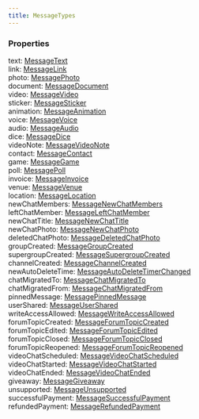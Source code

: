 ```yaml
---
title: MessageTypes
---
```


### Properties

<div class="flex flex-col gap-3"><div><div class="flex gap-2"><div class="font-mono"><span class="font-bold">text</span><span class="opacity-50">:</span> <a href="/types/messagetext"  >MessageText</a></div></div></div><div><div class="flex gap-2"><div class="font-mono"><span class="font-bold">link</span><span class="opacity-50">:</span> <a href="/types/messagelink"  >MessageLink</a></div></div></div><div><div class="flex gap-2"><div class="font-mono"><span class="font-bold">photo</span><span class="opacity-50">:</span> <a href="/types/messagephoto"  >MessagePhoto</a></div></div></div><div><div class="flex gap-2"><div class="font-mono"><span class="font-bold">document</span><span class="opacity-50">:</span> <a href="/types/messagedocument"  >MessageDocument</a></div></div></div><div><div class="flex gap-2"><div class="font-mono"><span class="font-bold">video</span><span class="opacity-50">:</span> <a href="/types/messagevideo"  >MessageVideo</a></div></div></div><div><div class="flex gap-2"><div class="font-mono"><span class="font-bold">sticker</span><span class="opacity-50">:</span> <a href="/types/messagesticker"  >MessageSticker</a></div></div></div><div><div class="flex gap-2"><div class="font-mono"><span class="font-bold">animation</span><span class="opacity-50">:</span> <a href="/types/messageanimation"  >MessageAnimation</a></div></div></div><div><div class="flex gap-2"><div class="font-mono"><span class="font-bold">voice</span><span class="opacity-50">:</span> <a href="/types/messagevoice"  >MessageVoice</a></div></div></div><div><div class="flex gap-2"><div class="font-mono"><span class="font-bold">audio</span><span class="opacity-50">:</span> <a href="/types/messageaudio"  >MessageAudio</a></div></div></div><div><div class="flex gap-2"><div class="font-mono"><span class="font-bold">dice</span><span class="opacity-50">:</span> <a href="/types/messagedice"  >MessageDice</a></div></div></div><div><div class="flex gap-2"><div class="font-mono"><span class="font-bold">videoNote</span><span class="opacity-50">:</span> <a href="/types/messagevideonote"  >MessageVideoNote</a></div></div></div><div><div class="flex gap-2"><div class="font-mono"><span class="font-bold">contact</span><span class="opacity-50">:</span> <a href="/types/messagecontact"  >MessageContact</a></div></div></div><div><div class="flex gap-2"><div class="font-mono"><span class="font-bold">game</span><span class="opacity-50">:</span> <a href="/types/messagegame"  >MessageGame</a></div></div></div><div><div class="flex gap-2"><div class="font-mono"><span class="font-bold">poll</span><span class="opacity-50">:</span> <a href="/types/messagepoll"  >MessagePoll</a></div></div></div><div><div class="flex gap-2"><div class="font-mono"><span class="font-bold">invoice</span><span class="opacity-50">:</span> <a href="/types/messageinvoice"  >MessageInvoice</a></div></div></div><div><div class="flex gap-2"><div class="font-mono"><span class="font-bold">venue</span><span class="opacity-50">:</span> <a href="/types/messagevenue"  >MessageVenue</a></div></div></div><div><div class="flex gap-2"><div class="font-mono"><span class="font-bold">location</span><span class="opacity-50">:</span> <a href="/types/messagelocation"  >MessageLocation</a></div></div></div><div><div class="flex gap-2"><div class="font-mono"><span class="font-bold">newChatMembers</span><span class="opacity-50">:</span> <a href="/types/messagenewchatmembers"  >MessageNewChatMembers</a></div></div></div><div><div class="flex gap-2"><div class="font-mono"><span class="font-bold">leftChatMember</span><span class="opacity-50">:</span> <a href="/types/messageleftchatmember"  >MessageLeftChatMember</a></div></div></div><div><div class="flex gap-2"><div class="font-mono"><span class="font-bold">newChatTitle</span><span class="opacity-50">:</span> <a href="/types/messagenewchattitle"  >MessageNewChatTitle</a></div></div></div><div><div class="flex gap-2"><div class="font-mono"><span class="font-bold">newChatPhoto</span><span class="opacity-50">:</span> <a href="/types/messagenewchatphoto"  >MessageNewChatPhoto</a></div></div></div><div><div class="flex gap-2"><div class="font-mono"><span class="font-bold">deletedChatPhoto</span><span class="opacity-50">:</span> <a href="/types/messagedeletedchatphoto"  >MessageDeletedChatPhoto</a></div></div></div><div><div class="flex gap-2"><div class="font-mono"><span class="font-bold">groupCreated</span><span class="opacity-50">:</span> <a href="/types/messagegroupcreated"  >MessageGroupCreated</a></div></div></div><div><div class="flex gap-2"><div class="font-mono"><span class="font-bold">supergroupCreated</span><span class="opacity-50">:</span> <a href="/types/messagesupergroupcreated"  >MessageSupergroupCreated</a></div></div></div><div><div class="flex gap-2"><div class="font-mono"><span class="font-bold">channelCreated</span><span class="opacity-50">:</span> <a href="/types/messagechannelcreated"  >MessageChannelCreated</a></div></div></div><div><div class="flex gap-2"><div class="font-mono"><span class="font-bold">newAutoDeleteTime</span><span class="opacity-50">:</span> <a href="/types/messageautodeletetimerchanged"  >MessageAutoDeleteTimerChanged</a></div></div></div><div><div class="flex gap-2"><div class="font-mono"><span class="font-bold">chatMigratedTo</span><span class="opacity-50">:</span> <a href="/types/messagechatmigratedto"  >MessageChatMigratedTo</a></div></div></div><div><div class="flex gap-2"><div class="font-mono"><span class="font-bold">chatMigratedFrom</span><span class="opacity-50">:</span> <a href="/types/messagechatmigratedfrom"  >MessageChatMigratedFrom</a></div></div></div><div><div class="flex gap-2"><div class="font-mono"><span class="font-bold">pinnedMessage</span><span class="opacity-50">:</span> <a href="/types/messagepinnedmessage"  >MessagePinnedMessage</a></div></div></div><div><div class="flex gap-2"><div class="font-mono"><span class="font-bold">userShared</span><span class="opacity-50">:</span> <a href="/types/messageusershared"  >MessageUserShared</a></div></div></div><div><div class="flex gap-2"><div class="font-mono"><span class="font-bold">writeAccessAllowed</span><span class="opacity-50">:</span> <a href="/types/messagewriteaccessallowed"  >MessageWriteAccessAllowed</a></div></div></div><div><div class="flex gap-2"><div class="font-mono"><span class="font-bold">forumTopicCreated</span><span class="opacity-50">:</span> <a href="/types/messageforumtopiccreated"  >MessageForumTopicCreated</a></div></div></div><div><div class="flex gap-2"><div class="font-mono"><span class="font-bold">forumTopicEdited</span><span class="opacity-50">:</span> <a href="/types/messageforumtopicedited"  >MessageForumTopicEdited</a></div></div></div><div><div class="flex gap-2"><div class="font-mono"><span class="font-bold">forumTopicClosed</span><span class="opacity-50">:</span> <a href="/types/messageforumtopicclosed"  >MessageForumTopicClosed</a></div></div></div><div><div class="flex gap-2"><div class="font-mono"><span class="font-bold">forumTopicReopened</span><span class="opacity-50">:</span> <a href="/types/messageforumtopicreopened"  >MessageForumTopicReopened</a></div></div></div><div><div class="flex gap-2"><div class="font-mono"><span class="font-bold">videoChatScheduled</span><span class="opacity-50">:</span> <a href="/types/messagevideochatscheduled"  >MessageVideoChatScheduled</a></div></div></div><div><div class="flex gap-2"><div class="font-mono"><span class="font-bold">videoChatStarted</span><span class="opacity-50">:</span> <a href="/types/messagevideochatstarted"  >MessageVideoChatStarted</a></div></div></div><div><div class="flex gap-2"><div class="font-mono"><span class="font-bold">videoChatEnded</span><span class="opacity-50">:</span> <a href="/types/messagevideochatended"  >MessageVideoChatEnded</a></div></div></div><div><div class="flex gap-2"><div class="font-mono"><span class="font-bold">giveaway</span><span class="opacity-50">:</span> <a href="/types/messagegiveaway"  >MessageGiveaway</a></div></div></div><div><div class="flex gap-2"><div class="font-mono"><span class="font-bold">unsupported</span><span class="opacity-50">:</span> <a href="/types/messageunsupported"  >MessageUnsupported</a></div></div></div><div><div class="flex gap-2"><div class="font-mono"><span class="font-bold">successfulPayment</span><span class="opacity-50">:</span> <a href="/types/messagesuccessfulpayment"  >MessageSuccessfulPayment</a></div></div></div><div><div class="flex gap-2"><div class="font-mono"><span class="font-bold">refundedPayment</span><span class="opacity-50">:</span> <a href="/types/messagerefundedpayment"  >MessageRefundedPayment</a></div></div></div></div>


